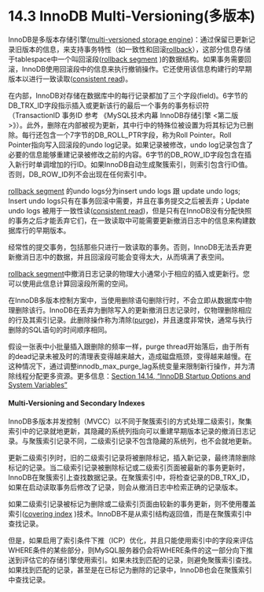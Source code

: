 # 14.3 InnoDB Multi-Versioning\(多版本\)

InnoDB是多版本存储引擎\([multi-versioned storage engine](https://dev.mysql.com/doc/refman/5.7/en/glossary.html#glos_mvcc)\)：通过保留已更新记录旧版本的信息，来支持事务特性（如一致性和回滚[rollback](https://dev.mysql.com/doc/refman/5.7/en/glossary.html#glos_rollback)），这部分信息存储于tablespace中一个叫回滚段\([rollback segment](https://dev.mysql.com/doc/refman/5.7/en/glossary.html#glos_rollback_segment) \)的数据结构。如果事务需要回滚，InnoDB使用回滚段中的信息来执行撤销操作。它还使用该信息构建行的早期版本以进行一致读取\([consistent read](https://dev.mysql.com/doc/refman/5.7/en/glossary.html#glos_consistent_read)\)。

在内部，InnoDB对存储在数据库中的每行记录都加了三个字段\(field\)。6字节的DB\_TRX\_ID字段指示插入或更新该行的最后一个事务的事务标识符 （TransactionID 事务ID 参考 《MySQL技术内幕 InnoDB存储引擎 &lt;第二版&gt;》）。此外，删除在内部被视为更新，其中行中的特殊位被设置为将其标记为已删除。每行还包含一个7字节的DB\_ROLL\_PTR字段，称为Roll Pointer。Roll Pointer指向写入回滚段的undo log记录。如果记录被修改，undo log记录包含了必要的信息能够重建记录被修改之前的内容。6字节的DB\_ROW\_ID字段包含在插入新行时单调增加的行ID。如果InnoDB自动生成聚簇索引，则索引包含行ID值。否则，DB\_ROW\_ID列不会出现在任何索引中。

[rollback segment](https://dev.mysql.com/doc/refman/5.7/en/glossary.html#glos_rollback_segment) 的undo logs分为insert undo logs 跟 update undo logs; Insert undo logs只有在事务回滚中需要，并且在事务提交之后被丢弃；Update undo logs 被用于一致性读\([consistent read](https://dev.mysql.com/doc/refman/5.7/en/glossary.html#glos_consistent_read)\)，但是只有在InnoDB没有分配快照的事务之后才能丢弃它们，在一致读取中可能需要更新撤消日志中的信息来构建数据库行的早期版本。

经常性的提交事务，包括那些只进行一致读取的事务。否则，InnoDB无法丢弃更新撤消日志中的数据，并且回滚段可能会变得太大，从而填满了表空间。

[rollback segment](https://dev.mysql.com/doc/refman/5.7/en/glossary.html#glos_rollback_segment)中撤消日志记录的物理大小通常小于相应的插入或更新行。您可以使用此信息计算回滚段所需的空间。

在InnoDB多版本控制方案中，当使用删除语句删除行时，不会立即从数据库中物理删除该行。InnoDB在丢弃为删除写入的更新撤消日志记录时，仅物理删除相应的行及其索引记录。此删除操作称为清除\([purge](https://dev.mysql.com/doc/refman/5.7/en/glossary.html#glos_purge)\)，并且速度非常快，通常与执行删除的SQL语句的时间顺序相同。

假设一张表中小批量插入跟删除的频率一样，purge thread开始落后，由于所有的dead记录未被及时的清理表变得越来越大，造成磁盘瓶颈，变得越来越慢。在这种情况下，通过调整innodb\_max\_purge\_lag系统变量来限制新行操作，并为清除线程分配更多资源。更多信息：[Section 14.14, “InnoDB Startup Options and System Variables”](https://dev.mysql.com/doc/refman/5.7/en/innodb-parameters.html) 

#### Multi-Versioning and Secondary Indexes

InnoDB多版本并发控制（MVCC）以不同于聚簇索引的方式处理二级索引，聚集索引中的记录就地更新，其隐藏的系统列指向可以重建早期版本记录的撤消日志记录。与聚簇索引记录不同，二级索引记录不包含隐藏的系统列，也不会就地更新。

更新二级索引列时，旧的二级索引记录将被删除标记，插入新记录，最终清除删除标记的记录。当二级索引记录被删除标记或二级索引页面被最新的事务更新时，InnoDB在聚簇索引上查找数据记录。在聚簇索引中，将检查记录的DB\_TRX\_ID，如果在启动读取事务后修改了记录，则会从撤消日志中检索正确的记录版本。

如果二级索引记录被标记为删除或二级索引页面由较新的事务更新，则不使用覆盖索引\([covering index](https://dev.mysql.com/doc/refman/5.7/en/glossary.html#glos_covering_index) \)技术。InnoDB不是从索引结构返回值，而是在聚簇索引中查找记录。

但是，如果启用了索引条件下推（ICP）优化，并且只能使用索引中的字段来评估WHERE条件的某些部分，则MySQL服务器仍会将WHERE条件的这一部分向下推送到评估它的存储引擎使用索引。如果未找到匹配的记录，则避免聚簇索引查找。如果找到匹配的记录，甚至是在已标记为删除的记录中，InnoDB也会在聚簇索引中查找记录。

